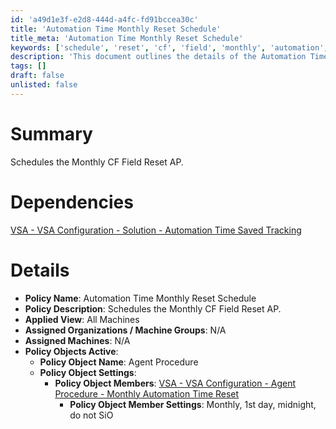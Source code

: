 ```yaml
---
id: 'a49d1e3f-e2d8-444d-a4fc-fd91bccea30c'
title: 'Automation Time Monthly Reset Schedule'
title_meta: 'Automation Time Monthly Reset Schedule'
keywords: ['schedule', 'reset', 'cf', 'field', 'monthly', 'automation', 'policy']
description: 'This document outlines the details of the Automation Time Monthly Reset Schedule, including its dependencies, policy name, description, and active policy objects for managing automation time resets effectively.'
tags: []
draft: false
unlisted: false
---
```


# Summary

Schedules the Monthly CF Field Reset AP.

# Dependencies

[VSA - VSA Configuration - Solution - Automation Time Saved Tracking](https://proval.itglue.com/DOC-5078775-11143659)

# Details

- **Policy Name**: Automation Time Monthly Reset Schedule
- **Policy Description**: Schedules the Monthly CF Field Reset AP.
- **Applied View**: All Machines
- **Assigned Organizations / Machine Groups**: N/A
- **Assigned Machines**: N/A
- **Policy Objects Active**:
  - **Policy Object Name**: Agent Procedure
  - **Policy Object Settings**:
    - **Policy Object Members**: [VSA - VSA Configuration - Agent Procedure - Monthly Automation Time Reset](<../procedures/Monthly Automation Time Reset.md>)
      - **Policy Object Member Settings**: Monthly, 1st day, midnight, do not SiO

